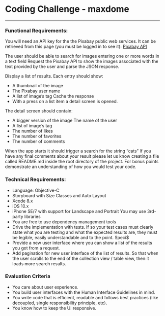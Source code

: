# Coding Challenge - maxdome
---


### Functional Requirements:

You will need an API key for the the Pixabay public web services. It can be retrieved from this page (you must be logged in to see it): [Pixabay API](https://pixabay.com/api/docs/#api_search_images)

The user should be able to search for images entering one or more words in a text field
Request the Pixabay API to show the images associated with the text provided by the user and parse the JSON response.

Display a list of results. Each entry should show:
* A thumbnail of the image
* The Pixabay user name
* A list of image’s tag Cache the response
* With a press on a list item a detail screen is opened.

The detail screen should contain:
* A bigger version of the image The name of the user
* A list of image’s tag
* The number of likes
* The number of favorites
* The number of comments

When the app starts it should trigger a search for the string “cats”
If you have any final comments about your result please let us know creating a file called README.md inside the root directory of the project.
For bonus points demonstrate an understanding of how you would test your code.

### Technical Requirements:
* Language: Objective-C
* Storyboard with Size Classes and Auto Layout
* Xcode 8.x
* iOS 10.x
* iPhone SE/7 with support for Landscape and Portrait You may use 3rd-party libraries
* You are free to use dependency management tools
* Drive the implementation with tests. If so your test cases must clearly state what you are testing and what the expected results are, they must be legible, easily understandable and to the point. Speci$
* Provide a new user interface where you can show a list of the results you got from a request.
* Add pagination for new user interface of the list of results. So that when the user scrolls to the end of the collection view / table view, then it loads more search results.

### Evaluation Criteria
* You care about user experience.
* You build user interfaces with the Human Interface Guidelines in mind.
* You write code that is efficient, readable and follows best practices (like decoupled, single responsibility principle, etc).
* You know how to keep the UI responsive.
